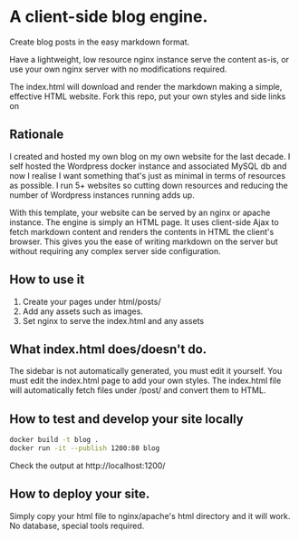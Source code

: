 
# A client-side blog engine.

Create blog posts in the easy markdown format.

Have a lightweight, low resource nginx instance serve the content as-is, or use your own nginx server with no modifications required.

The index.html will download and render the markdown making a simple, effective HTML website. Fork this repo, put your own styles and
side links on 

## Rationale

I created and hosted my own blog on my own website for the last decade. I self hosted the Wordpress docker instance and associated MySQL db and now I realise I want something that's just as minimal in terms of resources as possible. I run 5+ websites so cutting down resources and reducing the number of Wordpress instances running adds up.

With this template, your website can be served by an nginx or apache instance. The engine is simply an HTML page. It uses client-side Ajax to fetch markdown content and renders the contents in HTML the client's browser. This gives you the ease of writing markdown on the server but without requiring any complex server side configuration.

## How to use it

1. Create your pages under html/posts/
2. Add any assets such as images.
3. Set nginx to serve the index.html and any assets

## What index.html does/doesn't do.

The sidebar is not automatically generated, you must edit it yourself.
You must edit the index.html page to add your own styles.
The index.html file will automatically fetch files under /post/ and convert them to HTML.

## How to test and develop your site locally

```bash
docker build -t blog .
docker run -it --publish 1200:80 blog
```
Check the output at http://localhost:1200/

## How to deploy your site.

Simply copy your html file to nginx/apache's html directory and it will work. No database, special tools required.
